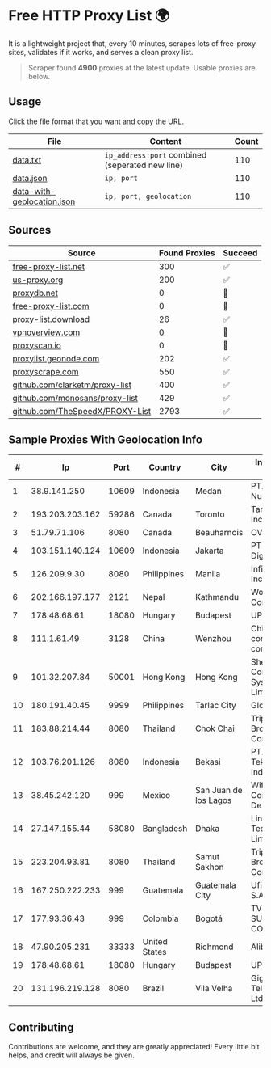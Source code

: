 
# Free HTTP Proxy List 🌍

It is a lightweight project that, every 10 minutes, scrapes lots of free-proxy sites, validates if it works, and serves a clean proxy list.


> Scraper found **4900** proxies at the latest update. Usable proxies are below.

## Usage

Click the file format that you want and copy the URL.


|File|Content|Count|
|----|-------|-----|
|[data.txt](https://raw.githubusercontent.com/themiralay/Proxy-List-World/master/data.txt)|`ip_address:port` combined (seperated new line)|110|
|[data.json](https://raw.githubusercontent.com/themiralay/Proxy-List-World/master/data.json)|`ip, port`|110|
|[data-with-geolocation.json](https://raw.githubusercontent.com/themiralay/Proxy-List-World/master/data-with-geolocation.json)|`ip, port, geolocation`|110|

## Sources

|Source|Found Proxies|Succeed|
|------|-------------|-------|
|[free-proxy-list.net](https://free-proxy-list.net)|300|✅|
|[us-proxy.org](https://www.us-proxy.org)|200|✅|
|[proxydb.net](http://proxydb.net)|0|🚫|
|[free-proxy-list.com](https://free-proxy-list.com/?page=&port=&type%5B%5D=http&type%5B%5D=https&up_time=0&search=Search)|0|🚫|
|[proxy-list.download](https://www.proxy-list.download/HTTP)|26|✅|
|[vpnoverview.com](https://vpnoverview.com/privacy/anonymous-browsing/free-proxy-servers)|0|🚫|
|[proxyscan.io](https://www.proxyscan.io)|0|🚫|
|[proxylist.geonode.com](https://proxylist.geonode.com/api/proxy-list?limit=300&page=1&sort_by=lastChecked&sort_type=desc&protocols=http,https)|202|✅|
|[proxyscrape.com](https://api.proxyscrape.com/v2/?request=displayproxies&protocol=http&timeout=10000&country=all&ssl=all&anonymity=all)|550|✅|
|[github.com/clarketm/proxy-list](https://raw.githubusercontent.com/clarketm/proxy-list/master/proxy-list-raw.txt)|400|✅|
|[github.com/monosans/proxy-list](https://raw.githubusercontent.com/monosans/proxy-list/main/proxies/http.txt)|429|✅|
|[github.com/TheSpeedX/PROXY-List](https://raw.githubusercontent.com/TheSpeedX/PROXY-List/master/http.txt)|2793|✅|


## Sample Proxies With Geolocation Info

|#|Ip|Port|Country|City|Internet Service Provider|
|-|--|----|-------|----|-------------------------|
|1|38.9.141.250|10609|Indonesia|Medan|PT. Media Antar Nusa|
|2|193.203.203.162|59286|Canada|Toronto|Tangram Canada Inc.|
|3|51.79.71.106|8080|Canada|Beauharnois|OVH SAS|
|4|103.151.140.124|10609|Indonesia|Jakarta|PT Indotechno Digital Komputasi|
|5|126.209.9.30|8080|Philippines|Manila|Infinivan Incorporated|
|6|202.166.197.177|2121|Nepal|Kathmandu|WorldLink Communications|
|7|178.48.68.61|18080|Hungary|Budapest|UPC|
|8|111.1.61.49|3128|China|Wenzhou|China Mobile communications corporation|
|9|101.32.207.84|50001|Hong Kong|Hong Kong|Shenzhen Tencent Computer Systems Company Limited|
|10|180.191.40.45|9999|Philippines|Tarlac City|Globe Telecom|
|11|183.88.214.44|8080|Thailand|Chok Chai|Triple T Broadband Public Company Limited|
|12|103.76.201.126|8080|Indonesia|Bekasi|PT. Arjuna Global Teknologi Indonesia|
|13|38.45.242.120|999|Mexico|San Juan de los Lagos|Wifimax Connection S.a.s De C.V|
|14|27.147.155.44|58080|Bangladesh|Dhaka|Link3 Technologies Limited|
|15|223.204.93.81|8080|Thailand|Samut Sakhon|Triple T Broadband Public Company Limited|
|16|167.250.222.233|999|Guatemala|Guatemala City|Ufinet Panama S.A.|
|17|177.93.36.43|999|Colombia|Bogotá|TV AZTECA SUCURSAL COLOMBIA|
|18|47.90.205.231|33333|United States|Richmond|Alibaba.com LLC|
|19|178.48.68.61|18080|Hungary|Budapest|UPC|
|20|131.196.219.128|8080|Brazil|Vila Velha|Giganetlink Telecomunicacoes Ltda ME - ME|



## Contributing

Contributions are welcome, and they are greatly appreciated! Every
little bit helps, and credit will always be given.

